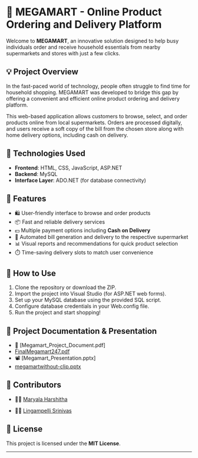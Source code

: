 # 🛒 MEGAMART - Online Product Ordering and Delivery Platform

Welcome to **MEGAMART**, an innovative solution designed to help busy individuals order and receive household essentials from nearby supermarkets and stores with just a few clicks.

## 💡 Project Overview

In the fast-paced world of technology, people often struggle to find time for household shopping. MEGAMART was developed to bridge this gap by offering a convenient and efficient online product ordering and delivery platform.

This web-based application allows customers to browse, select, and order products online from local supermarkets. Orders are processed digitally, and users receive a soft copy of the bill from the chosen store along with home delivery options, including cash on delivery.

## 🧰 Technologies Used

- **Frontend**: HTML, CSS, JavaScript, ASP.NET
- **Backend**: MySQL
- **Interface Layer**: ADO.NET (for database connectivity)

## 🧩 Features

- 🛍️ User-friendly interface to browse and order products
- 📦 Fast and reliable delivery services
- 💵 Multiple payment options including **Cash on Delivery**
- 🧾 Automated bill generation and delivery to the respective supermarket
- 📊 Visual reports and recommendations for quick product selection
- ⏱️ Time-saving delivery slots to match user convenience

## 📎 How to Use

1. Clone the repository or download the ZIP.
2. Import the project into Visual Studio (for ASP.NET web forms).
3. Set up your MySQL database using the provided SQL script.
4. Configure database credentials in your Web.config file.
5. Run the project and start shopping!

## 📘 Project Documentation & Presentation

- 📄 [Megamart_Project_Document.pdf]
- [FinalMegamart247.pdf](https://github.com/user-attachments/files/21388125/FinalMegamart247.pdf)
- 📽️ [Megamart_Presentation.pptx]
- [megamartwithout-clip.pptx](https://github.com/user-attachments/files/21388167/megamartwithout-clip.pptx)

## 🙌 Contributors

- 👩‍💻 [Maryala Harshitha](https://github.com/Maryala-Harshitha58)

- 👨‍💻 [Lingampelli Srinivas](https://github.com/lingampellisri)

## 📃 License

This project is licensed under the **MIT License**.

---
